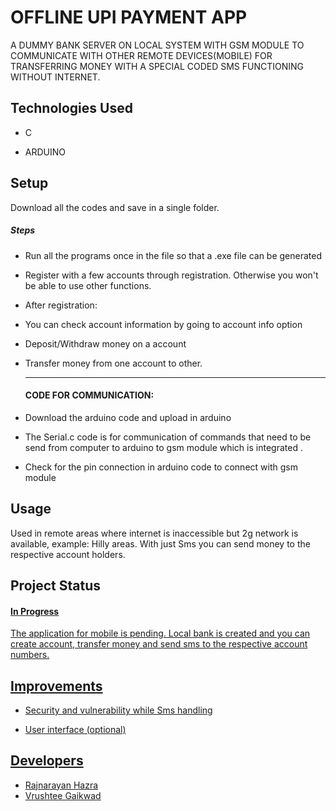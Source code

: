 <h1>OFFLINE UPI PAYMENT APP</h1>
<p>A DUMMY BANK SERVER ON LOCAL SYSTEM WITH GSM MODULE TO COMMUNICATE WITH OTHER REMOTE DEVICES(MOBILE) FOR TRANSFERRING MONEY WITH A SPECIAL CODED SMS FUNCTIONING WITHOUT INTERNET.</p><h2>Technologies Used</h2>
<ul>
<li>C</li>
</ul><ul>
<li>ARDUINO</li>
</ul><h2>Setup</h2>
<p>Download all the codes and save in a single folder.</p><h5>Steps</h5><ul>
<li>Run all the programs once in the file so that a .exe file can be generated</li>
</ul><ul>
<li>Register with a few accounts through registration. Otherwise you won't be able to use other functions.</li>
</ul><ul>
<li>After registration:</li>
</ul><ul>
<li>You can check account information by going to account info option</li>
</ul><ul>
<li>Deposit/Withdraw money on a account</li>
</ul><ul>
<li>Transfer money from one account to other.</li>
</ul><ul>
  <hr>
<h4>CODE FOR COMMUNICATION:</h4>
</ul><ul>
<li>Download the arduino code and upload in arduino</li>
</ul><ul>
<li>The Serial.c code is for communication of commands that need to be send from computer to arduino to gsm module which is integrated .</li>
</ul><ul>
<li>Check for the pin connection in arduino code to connect with gsm module</li>
</ul><h2>Usage</h2>
<p>Used in remote areas where internet is inaccessible but 2g network is available, example: Hilly areas. With just Sms you can send  money to the respective account holders.</p><h2>Project Status</h2>
<p><h4><u>In Progress</h4></p>
The application for mobile is pending. Local bank is created and you can create account, transfer money and send sms to the respective account numbers.</p><h2>Improvements</h2>
<ul>
<li>Security and vulnerability while Sms handling</li>
</ul><ul>
<li>User interface
(optional)</li>
</ul><h2>Developers</h2>
<ul>
<li>Rajnarayan Hazra</li>
<li>Vrushtee Gaikwad</li></ul>

